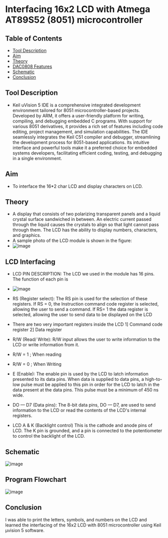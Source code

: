 Interfacing 16x2 LCD with Atmega AT89S52 (8051) microcontroller  <a name="TOP"></a>
===================

## Table of Contents
* [Tool Description](#Tool-Description)
* [Aim](#Aim)
* [Theory](#Theory)
* [DAC0808 Features](#DAC0808-Features)
* [Schematic](#Schematic)
* [Conclusion](#Conclusion)

## Tool Description
* Keil uVision 5 IDE is a comprehensive integrated development environment tailored for 8051 microcontroller-based projects. Developed by ARM, it offers a user-friendly platform for writing, compiling, and debugging embedded C programs. With support for various 8051 derivatives, it provides a rich set of features including code editing, project management, and simulation capabilities. The IDE seamlessly integrates the Keil C51 compiler and debugger, streamlining the development process for 8051-based applications. Its intuitive interface and powerful tools make it a preferred choice for embedded systems developers, facilitating efficient coding, testing, and debugging in a single environment.

## Aim
* To interface the 16*2 char LCD and display characters on LCD.

## Theory
* A display that consists of two polarizing transparent panels and a liquid crystal surface sandwiched in between. An electric current passed through the liquid causes the crystals to align so that light cannot pass through them. The LCD has the ability to display numbers, characters, and graphics.
* A sample photo of the LCD module is shown in the figure:
* ![image](https://github.com/Nirvan007/8051_MCU/assets/127144315/0ff08fc3-34e2-4670-b99d-acc1059b1a6d)

## LCD Interfacing
* LCD PIN DESCRIPTION: The LCD we used in the module has 16 pins. The function of each pin is 
* ![image](https://github.com/Nirvan007/8051_MCU/assets/127144315/cc62a320-595e-4578-8e3c-a3c416ac53ed)

* RS (Register select): The RS pin is used for the selection of these registers. If RS = 0, the Instruction command code register is selected, allowing the user to send a command. If RS= 1 the data register is selected, allowing the user to send data to be displayed on the LCD
 * There are two very important registers inside the LCD
 1] Command code register
 2] Data register

* R/W (Read/ Write): R/W input allows the user to write information to the LCD or write information from it. 
 * R/W = 1 ; When reading
 * R/W = 0 ; When Writing
 
* E (Enable): The enable pin is used by the LCD to latch information presented to its data pins. When data is supplied to data pins, a high-to-low pulse must be applied to this pin in order for the LCD to latch in the data present at the data pins. This pulse must be a minimum of 450 ns wide. 

* DO — D7 (Data pins): The 8-bit data pins, DO — D7, are used to send information to the LCD or read the contents of the LCD's internal registers. 

* LCD A & K (Backlight control) This is the cathode and anode pins of LCD. The K pin is grounded, and a pin is connected to the potentiometer to control the backlight of the LCD. 

## Schematic
![image](https://github.com/Nirvan007/8051_MCU/assets/127144315/3587a936-8188-40bf-acd3-df8055240f99)

## Program Flowchart
![image](https://github.com/Nirvan007/8051_MCU/assets/127144315/c50c4a7c-0024-41ea-aced-aef7a226c25b)

## Conclusion
I was able to print the letters, symbols, and numbers on the LCD and learned the interfacing of the 16x2 LCD with 8051 microcontroller using Keil μvision 5 software. 
